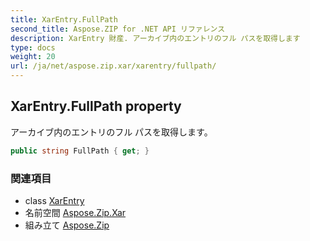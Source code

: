 ```yaml
---
title: XarEntry.FullPath
second_title: Aspose.ZIP for .NET API リファレンス
description: XarEntry 財産. アーカイブ内のエントリのフル パスを取得します
type: docs
weight: 20
url: /ja/net/aspose.zip.xar/xarentry/fullpath/
---
```

## XarEntry.FullPath property

アーカイブ内のエントリのフル パスを取得します。

```csharp
public string FullPath { get; }
```

### 関連項目

* class [XarEntry](../)
* 名前空間 [Aspose.Zip.Xar](../../xarentry/)
* 組み立て [Aspose.Zip](../../../)


